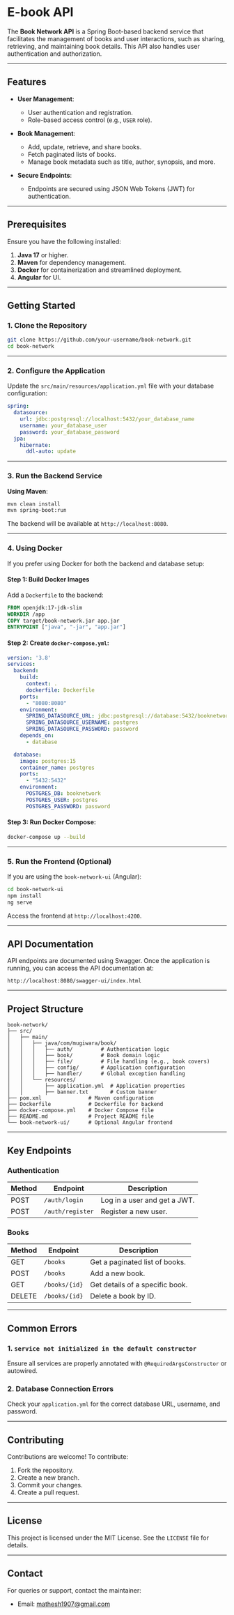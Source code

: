 # E-book API

The **Book Network API** is a Spring Boot-based backend service that facilitates the management of books and user interactions, such as sharing, retrieving, and maintaining book details. This API also handles user authentication and authorization.

---

## Features

- **User Management**:  
  - User authentication and registration.  
  - Role-based access control (e.g., `USER` role).  

- **Book Management**:  
  - Add, update, retrieve, and share books.  
  - Fetch paginated lists of books.  
  - Manage book metadata such as title, author, synopsis, and more.  

- **Secure Endpoints**:  
  - Endpoints are secured using JSON Web Tokens (JWT) for authentication.

---

## Prerequisites

Ensure you have the following installed:

1. **Java 17** or higher.
2. **Maven** for dependency management.
3. **Docker** for containerization and streamlined deployment.
4. **Angular** for UI.

---

## Getting Started

### 1. Clone the Repository

```bash
git clone https://github.com/your-username/book-network.git
cd book-network
```

---

### 2. Configure the Application

Update the `src/main/resources/application.yml` file with your database configuration:

```yaml
spring:
  datasource:
    url: jdbc:postgresql://localhost:5432/your_database_name
    username: your_database_user
    password: your_database_password
  jpa:
    hibernate:
      ddl-auto: update
```

---

### 3. Run the Backend Service

**Using Maven**:

```bash
mvn clean install
mvn spring-boot:run
```

The backend will be available at `http://localhost:8080`.

---

### 4. Using Docker

If you prefer using Docker for both the backend and database setup:

#### Step 1: Build Docker Images

Add a `Dockerfile` to the backend:

```dockerfile
FROM openjdk:17-jdk-slim
WORKDIR /app
COPY target/book-network.jar app.jar
ENTRYPOINT ["java", "-jar", "app.jar"]
```

#### Step 2: Create `docker-compose.yml`:

```yaml
version: '3.8'
services:
  backend:
    build:
      context: .
      dockerfile: Dockerfile
    ports:
      - "8080:8080"
    environment:
      SPRING_DATASOURCE_URL: jdbc:postgresql://database:5432/booknetwork
      SPRING_DATASOURCE_USERNAME: postgres
      SPRING_DATASOURCE_PASSWORD: password
    depends_on:
      - database

  database:
    image: postgres:15
    container_name: postgres
    ports:
      - "5432:5432"
    environment:
      POSTGRES_DB: booknetwork
      POSTGRES_USER: postgres
      POSTGRES_PASSWORD: password
```

#### Step 3: Run Docker Compose:

```bash
docker-compose up --build
```

---

### 5. Run the Frontend (Optional)

If you are using the `book-network-ui` (Angular):

```bash
cd book-network-ui
npm install
ng serve
```

Access the frontend at `http://localhost:4200`.

---

## API Documentation

API endpoints are documented using Swagger. Once the application is running, you can access the API documentation at:

```
http://localhost:8080/swagger-ui/index.html
```

---

## Project Structure

```plaintext
book-network/
├── src/
│   ├── main/
│   │   ├── java/com/mugiwara/book/
│   │   │   ├── auth/         # Authentication logic
│   │   │   ├── book/         # Book domain logic
│   │   │   ├── file/         # File handling (e.g., book covers)
│   │   │   ├── config/       # Application configuration
│   │   │   ├── handler/      # Global exception handling
│   │   └── resources/
│   │       ├── application.yml  # Application properties
│   │       ├── banner.txt       # Custom banner
├── pom.xml               # Maven configuration
├── Dockerfile            # Dockerfile for backend
├── docker-compose.yml    # Docker Compose file
├── README.md             # Project README file
└── book-network-ui/      # Optional Angular frontend
```

---

## Key Endpoints

### Authentication

| Method | Endpoint        | Description                  |
|--------|-----------------|------------------------------|
| POST   | `/auth/login`   | Log in a user and get a JWT. |
| POST   | `/auth/register`| Register a new user.         |

### Books

| Method | Endpoint           | Description                  |
|--------|--------------------|------------------------------|
| GET    | `/books`           | Get a paginated list of books. |
| POST   | `/books`           | Add a new book.             |
| GET    | `/books/{id}`      | Get details of a specific book. |
| DELETE | `/books/{id}`      | Delete a book by ID.        |

---

## Common Errors

### 1. `service not initialized in the default constructor`
Ensure all services are properly annotated with `@RequiredArgsConstructor` or autowired.

### 2. Database Connection Errors
Check your `application.yml` for the correct database URL, username, and password.

---

## Contributing

Contributions are welcome! To contribute:

1. Fork the repository.
2. Create a new branch.
3. Commit your changes.
4. Create a pull request.

---

## License

This project is licensed under the MIT License. See the `LICENSE` file for details.

---

## Contact

For queries or support, contact the maintainer:

- Email: [mathesh1907@gmail.com](mailto:mathesh1907@gmail.com)
```

